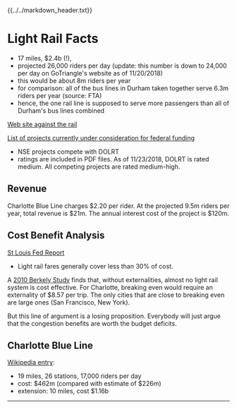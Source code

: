 {{../../markdown_header.txt}}

# Light Rail Facts

* 17 miles, $2.4b (!), 
* projected 26,000 riders per day (update: this number is down to 24,000 per day on GoTriangle's website as of 11/20/2018)
* this would be about 8m riders per year
* for comparison: all of the bus lines in Durham taken together serve 6.3m riders per year (source: FTA)
* hence, the one rail line is supposed to serve more passengers than all of Durham's bus lines combined

[Web site against the rail](https://stopthetrain.org/)

[List of projects currently under consideration for federal funding](https://www.transit.dot.gov/funding/grant-programs/capital-investments/current-capital-investment-grant-cig-projects)

* NSE projects compete with DOLRT
* ratings are included in PDF files. As of 11/23/2018, DOLRT is rated medium. All competing projects are rated medium-high.


## Revenue

Charlotte Blue Line charges $2.20 per rider. At the projected 9.5m riders per year, total revenue is $21m. The annual interest cost of the project is $120m.

## Cost Benefit Analysis

[St Louis Fed Report](https://www.stlouisfed.org/publications/central-banker/fall-2004/the-costs-and-benefits-of-light-rail)

* Light rail fares generally cover less than 30% of cost.

A [2010 Berkely Study](https://iurd.berkeley.edu/wp/2010-04.pdf) finds that, without externalities, almost no light rail system is cost effective. For Charlotte, breaking even would require an externality of $8.57 per trip. The only cities that are close to breaking even are large ones (San Francisco, New York).

But this line of argument is a losing proposition. Everybody will just argue that the congestion benefits are worth the budget deficits.

## Charlotte Blue Line

[Wikipedia entry](https://en.wikipedia.org/wiki/Lynx_Blue_Line):

* 19 miles, 26 stations, 17,000 riders per day
* cost: $462m (compared with estimate of $226m)
* extension: 10 miles, cost $1.16b


-----------